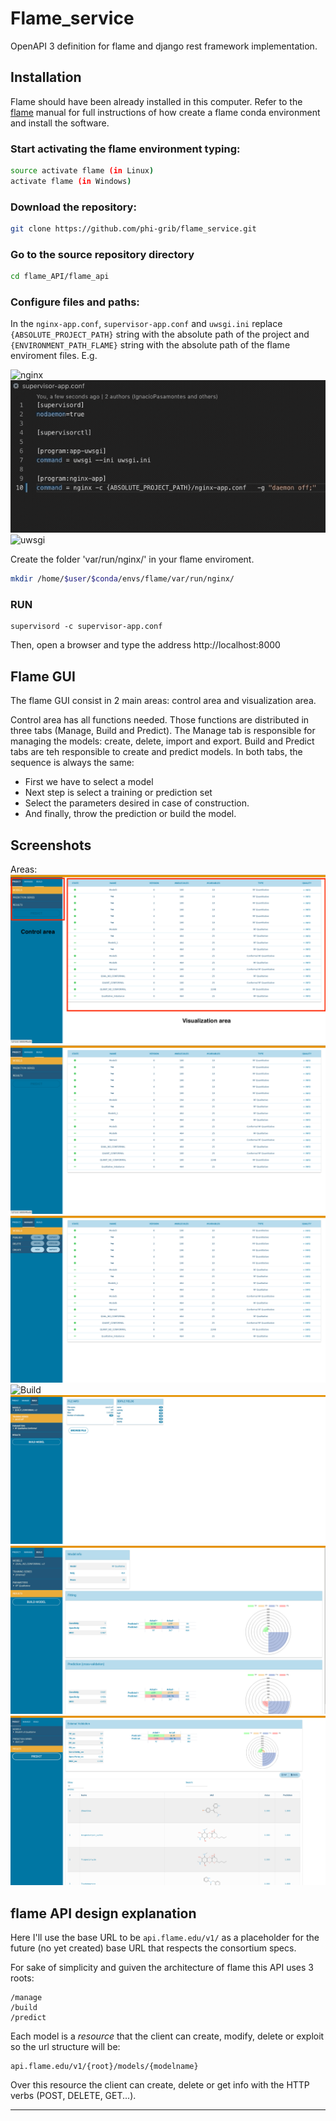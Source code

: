 # Flame_service
OpenAPI 3 definition for flame and django rest framework implementation.

## Installation

Flame should have been already installed in this computer. Refer to the [flame](https://github.com/phi-grib/flame) manual for full instructions of how create a flame conda environment and install the software. 

### Start activating the flame environment typing:

```sh
source activate flame (in Linux)
activate flame (in Windows)
```

### Download the repository:

```sh
git clone https://github.com/phi-grib/flame_service.git
```

### Go to the source repository directory 

```sh
cd flame_API/flame_api
```
### Configure files and paths:

In the `nginx-app.conf`, `supervisor-app.conf` and `uwsgi.ini` replace `{ABSOLUTE_PROJECT_PATH}` string  with the absolute path of the project and `{ENVIRONMENT_PATH_FLAME}` string  with the absolute path of the flame enviroment  files. E.g. 

![nginx](img/nginx.gif)
![supervisor](img/supervisord.gif)
![uwsgi](img/uwsgi.gif)

Create the folder 'var/run/nginx/' in your flame enviroment.  

```sh
mkdir /home/$user/$conda/envs/flame/var/run/nginx/
```

### RUN

```
supervisord -c supervisor-app.conf
```

Then, open a browser and type the address http://localhost:8000

## Flame GUI
The flame GUI consist in 2 main areas: control area and visualization area.

Control area has all functions needed. Those functions are distributed in three tabs (Manage, Build and Predict). The Manage tab is responsible for managing the models: create, delete, import and export. Build and Predict tabs are teh responsible to create and predict models. In both tabs, the sequence is always the same:

- First we have to select a model
- Next step is select a training or prediction set
- Select the parameters desired in case of construction.
- And finally, throw the prediction or build the model.



## Screenshots

Areas:
![Areas](https://raw.githubusercontent.com/phi-grib/flame_API/master/img/areas.png)
![Predict](https://raw.githubusercontent.com/phi-grib/flame_API/master/img/Predict.png)
![Manage](https://raw.githubusercontent.com/phi-grib/flame_API/master/img/Manage.png)
![Build](https://raw.githubusercontent.com/phi-grib/flame_API/master/img/Buid.png)
![Data training uploader](https://raw.githubusercontent.com/phi-grib/flame_API/master/img/uploader.png)
![Validation Results](https://raw.githubusercontent.com/phi-grib/flame_API/master/img/Validation.png)
![Prediction Results](https://raw.githubusercontent.com/phi-grib/flame_API/master/img/Prediction.png)



## flame API design explanation
Here I'll use the base URL to be `api.flame.edu/v1/` as a placeholder for the future (no yet created) base URL that respects the consortium specs.

For sake of simplicity and guiven the architecture of flame this API uses 3 roots:

```
/manage
/build
/predict
```

Each model is a *resource* that the client can create, modify, delete or exploit so the url structure will be:

```
api.flame.edu/v1/{root}/models/{modelname}
```

Over this resource the client can create, delete or get info with the HTTP verbs (POST, DELETE, GET...).

----
<!---
## TODO

* Control errors **[Status_codes](https://www.django-rest-framework.org/api-guide/status-codes/)** for responses
* Use data **[validators](https://www.django-rest-framework.org/api-guide/validators/)** for requests and responses
* Write **[serializers](https://www.django-rest-framework.org/api-guide/serializers/)** to send and receive standardized data
* Review response schemas in `flameAPI.yml`

-----
## Docs

https://www.django-rest-framework.org/

[Serializer tutorial](https://www.django-rest-framework.org/tutorial/1-serialization/)
-->
